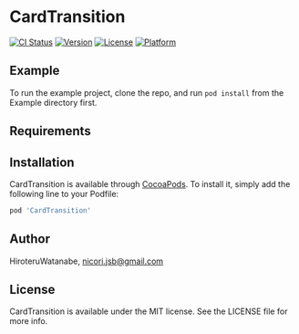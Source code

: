 # CardTransition

[![CI Status](https://img.shields.io/travis/HiroteruWatanabe/CardTransition.svg?style=flat)](https://travis-ci.org/HiroteruWatanabe/CardTransition)
[![Version](https://img.shields.io/cocoapods/v/CardTransition.svg?style=flat)](https://cocoapods.org/pods/CardTransition)
[![License](https://img.shields.io/cocoapods/l/CardTransition.svg?style=flat)](https://cocoapods.org/pods/CardTransition)
[![Platform](https://img.shields.io/cocoapods/p/CardTransition.svg?style=flat)](https://cocoapods.org/pods/CardTransition)

## Example

To run the example project, clone the repo, and run `pod install` from the Example directory first.

## Requirements

## Installation

CardTransition is available through [CocoaPods](https://cocoapods.org). To install
it, simply add the following line to your Podfile:

```ruby
pod 'CardTransition'
```

## Author

HiroteruWatanabe, nicori.jsb@gmail.com

## License

CardTransition is available under the MIT license. See the LICENSE file for more info.
